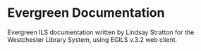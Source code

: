 # Evergreen Documentation
Evergreen ILS documentation written by Lindsay Stratton for the Westchester Library System, using EGILS v.3.2 web client.



